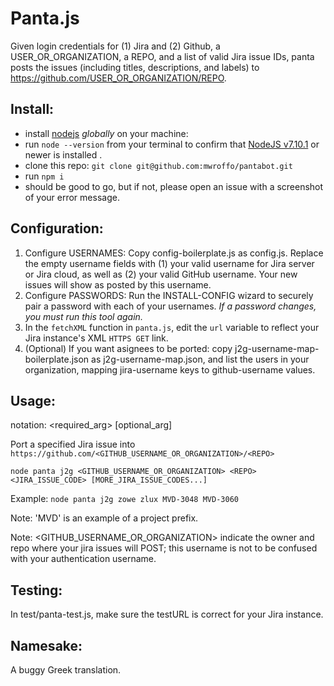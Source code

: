 # Panta.js
Given login credentials for (1) Jira and (2) Github, a USER_OR_ORGANIZATION, a REPO, and a list of valid Jira issue IDs, panta posts the issues (including titles, descriptions, and labels) to https://github.com/USER_OR_ORGANIZATION/REPO.

## Install:
* install [nodejs](https://nodejs.org/en/download/) _globally_ on your machine: 
* run `node --version` from your terminal to confirm that [NodeJS v7.10.1](https://node.green/#ES2017) or newer is installed .
* clone this repo: `git clone git@github.com:mwroffo/pantabot.git`
* run `npm i`
* should be good to go, but if not, please open an issue with a screenshot of your error message.

## Configuration:
1. Configure USERNAMES: Copy config-boilerplate.js as config.js. Replace the empty username fields with (1) your valid username for Jira server or Jira cloud, as well as (2) your valid GitHub username. Your new issues will show as posted by this username.
2. Configure PASSWORDS: Run the INSTALL-CONFIG wizard to securely pair a password with each of your usernames. _If a password changes, you must run this tool again._
3. In the `fetchXML` function in `panta.js`, edit the `url` variable to reflect your Jira instance's XML `HTTPS GET` link.
4. (Optional) If you want asignees to be ported: copy j2g-username-map-boilerplate.json as j2g-username-map.json, and list the users in your organization, mapping jira-username keys to github-username values.

## Usage:
notation: <required_arg> [optional_arg]

Port a specified Jira issue into `https://github.com/<GITHUB_USERNAME_OR_ORGANIZATION>/<REPO>`
  
`node panta j2g <GITHUB_USERNAME_OR_ORGANIZATION> <REPO> <JIRA_ISSUE_CODE> [MORE_JIRA_ISSUE_CODES...]`

Example: `node panta j2g zowe zlux MVD-3048 MVD-3060`

Note: 'MVD' is an example of a project prefix.

Note: <GITHUB_USERNAME_OR_ORGANIZATION> <REPO> indicate the owner and repo where your jira issues will POST; this username is not to be confused with your authentication username.

## Testing:

In test/panta-test.js, make sure the testURL is correct for your Jira instance.

## Namesake:
A buggy Greek translation.
